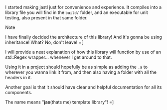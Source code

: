 I started making jastl just for convenience and experience. It compiles into a library file you will find in the `build/` folder, and an executable for unit testing, also present in that same folder.

> [!NOTE]  
> I have finally decided the architecture of this library! And it's gonna be using inheritance!
> What? No, don't leave! =[
> 
> I will provide a neat explanation of how this library will function by use of an std::Regex wrapper... whenever I get around to that.

Using it in a project should hopefully be as simple as adding the `.a` to wherever you wanna link it from, and then also having a folder with all the headers in it.

Another goal is that it should have clear and helpful documentation for all its components.

The name means "**jas**(thats me) **t**emplate **l**ibrary"! =]
